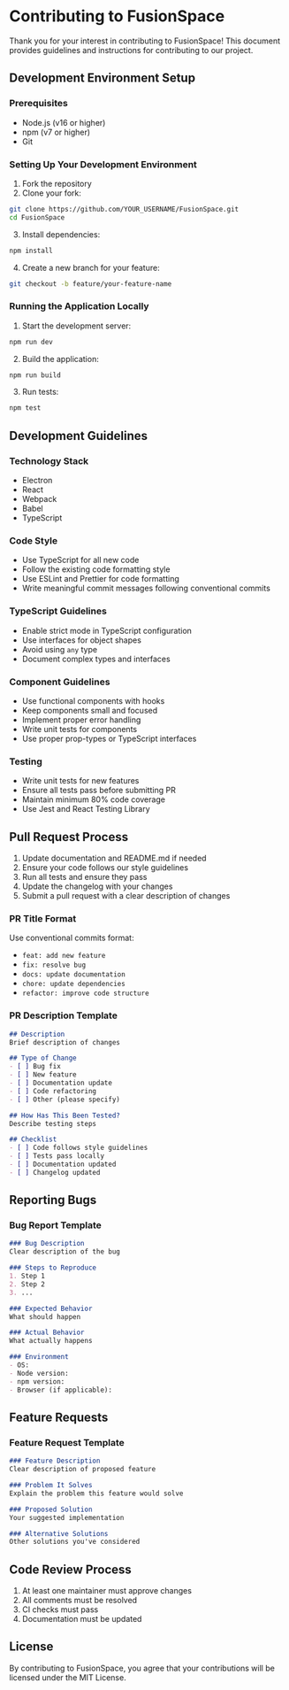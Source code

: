 # Contributing to FusionSpace

Thank you for your interest in contributing to FusionSpace! This document provides guidelines and instructions for contributing to our project.

## Development Environment Setup

### Prerequisites
- Node.js (v16 or higher)
- npm (v7 or higher)
- Git

### Setting Up Your Development Environment

1. Fork the repository
2. Clone your fork:
```bash
git clone https://github.com/YOUR_USERNAME/FusionSpace.git
cd FusionSpace
```

3. Install dependencies:
```bash
npm install
```

4. Create a new branch for your feature:
```bash
git checkout -b feature/your-feature-name
```

### Running the Application Locally

1. Start the development server:
```bash
npm run dev
```

2. Build the application:
```bash
npm run build
```

3. Run tests:
```bash
npm test
```

## Development Guidelines

### Technology Stack
- Electron
- React
- Webpack
- Babel
- TypeScript

### Code Style
- Use TypeScript for all new code
- Follow the existing code formatting style
- Use ESLint and Prettier for code formatting
- Write meaningful commit messages following conventional commits

### TypeScript Guidelines
- Enable strict mode in TypeScript configuration
- Use interfaces for object shapes
- Avoid using `any` type
- Document complex types and interfaces

### Component Guidelines
- Use functional components with hooks
- Keep components small and focused
- Implement proper error handling
- Write unit tests for components
- Use proper prop-types or TypeScript interfaces

### Testing
- Write unit tests for new features
- Ensure all tests pass before submitting PR
- Maintain minimum 80% code coverage
- Use Jest and React Testing Library

## Pull Request Process

1. Update documentation and README.md if needed
2. Ensure your code follows our style guidelines
3. Run all tests and ensure they pass
4. Update the changelog with your changes
5. Submit a pull request with a clear description of changes

### PR Title Format
Use conventional commits format:
- `feat: add new feature`
- `fix: resolve bug`
- `docs: update documentation`
- `chore: update dependencies`
- `refactor: improve code structure`

### PR Description Template
```markdown
## Description
Brief description of changes

## Type of Change
- [ ] Bug fix
- [ ] New feature
- [ ] Documentation update
- [ ] Code refactoring
- [ ] Other (please specify)

## How Has This Been Tested?
Describe testing steps

## Checklist
- [ ] Code follows style guidelines
- [ ] Tests pass locally
- [ ] Documentation updated
- [ ] Changelog updated
```

## Reporting Bugs

### Bug Report Template
```markdown
### Bug Description
Clear description of the bug

### Steps to Reproduce
1. Step 1
2. Step 2
3. ...

### Expected Behavior
What should happen

### Actual Behavior
What actually happens

### Environment
- OS:
- Node version:
- npm version:
- Browser (if applicable):
```

## Feature Requests

### Feature Request Template
```markdown
### Feature Description
Clear description of proposed feature

### Problem It Solves
Explain the problem this feature would solve

### Proposed Solution
Your suggested implementation

### Alternative Solutions
Other solutions you've considered
```

## Code Review Process

1. At least one maintainer must approve changes
2. All comments must be resolved
3. CI checks must pass
4. Documentation must be updated

## License
By contributing to FusionSpace, you agree that your contributions will be licensed under the MIT License.
